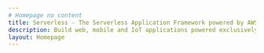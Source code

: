 ```yaml
---
# Homepage no content
title: Serverless - The Serverless Application Framework powered by AWS Lambda and API Gateway
description: Build web, mobile and IoT applications powered exclusively by AWS Lambda and API Gateway
layout: Homepage
---
```

